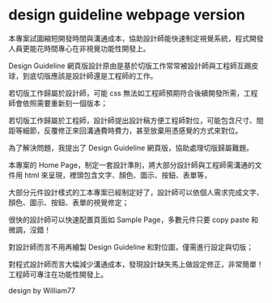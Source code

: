 # design guideline webpage version

本專案試圖縮短開發時間與溝通成本，協助設計師能快速制定視覺系統，程式開發人員更能花時間專心在非視覺功能性開發上。

Design Guideline 網頁版設計原由是基於切版工作常常被設計師與工程師互踢皮球，到底切版應該是設計師還是工程師的工作。

若切版工作歸屬於設計師，可能 css 無法如工程師預期符合後續開發所需，工程師會依照需要重新刻一個版本；

若切版工作歸屬於工程師，設計師提出設計稿方便工程師對位，可能包含尺寸、間距等細節，反覆修正來回溝通費時費力，甚至放棄用憑感覺的方式來對位。

為了解決問題，我提出了 Design Guideline 網頁版，協助處理切版歸屬難題。

本專案的 Home Page，制定一套設計準則，將大部分設計師與工程師需溝通的文件用 html 來呈現，裡頭包含文字、顏色、圖示、按鈕、表單等，

大部分元件設計樣式的工本專案已經制定好了，設計師可以依個人需求完成文字、顏色、圖示、按鈕、表單的視覺修定；

很快的設計師可以快速配置頁面如 Sample Page，多數元件只要 copy paste 和微調，沒錯！

對設計師而言不用再繪製 Design Guideline 和對位圖，僅需進行設定與切版；

對程式設計師而言大幅減少溝通成本，發現設計缺失馬上做設定修正，非常簡單！工程師可專注在功能性開發上。

design by William77

